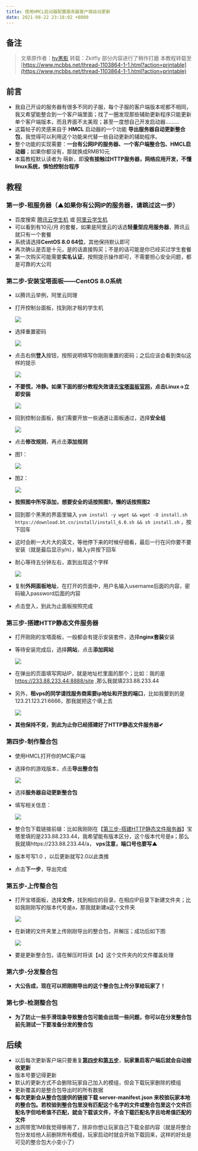 ```yaml
---
title: 使用HMCL启动器配置服务器客户端自动更新
date: 2021-08-22 23:18:02 +0800
---
```


## 备注

> 文章原作者：[hy黑影](https://www.mcbbs.net/home.php?mod=space&uid=3051111)
> 转载：Zkitfly
> 部分内容进行了稍作打磨
> 本教程转载至[https://www.mcbbs.net/thread-1103864-1-1.html?action=printable](https://www.mcbbs.net/thread-1103864-1-1.html?action=printable)

## **前言**

- 我自己开设的服务器有很多不同的子服，每个子服的客户端版本呢都不相同，我又希望能整合到一个客户端里面；找了一圈发现那些辅助更新程序只能更新单个客户端版本，而且界面不太美观；甚至一度想自己开发启动器.........
- 这篇帖子的灵感来自于 **HMCL** 启动器的一个功能 **导出服务器自动更新整合包**，我觉得可以利用这个功能来代替一些自动更新的辅助程序。
- 整个功能的实现需要：**一台有公网IP的服务器、一个客户端整合包、HMCL启动器**；如果你都没有，那就换成RMB10元
- 本篇教程默认读者为 萌新，即**没有接触过HTTP服务器，网络应用开发，不懂linux系统，惧怕控制台程序**

## **教程**

### **第一步-租服务器（▲如果你有公网IP的服务器，请跳过这一步）**

- 百度搜索 [腾讯云学生机](https://cloud.tencent.com/act/campus?from=11821) 或 [阿里云学生机](https://promotion.aliyun.com/ntms/act/campus2018.html)
- 可以看到有10元/月 的套餐，如果是阿里云的话选**轻量型应用服务器**，腾讯云就只有一个套餐
- 系统请选择**CentOS 8.0 64位**，其他保持默认即可
- 再次确认是否是十元，是的话直接购买；不是的话可能是你已经买过学生套餐
- 第一次购买可能需要**实名认证**，按照提示操作即可，不需要担心安全问题，都是可靠的大公司

### 第二步-安装宝塔面板——CentOS 8.0系统

- 以腾讯云举例，阿里云同理

- 打开控制台面板，找到刚才租的学生机

  ![][~/assets/serverpack2/2.1]

- 选择重置密码

  ![][~/assets/serverpack2/2.2]

- 点击右侧**登入**按钮，按照说明填写你刚刚重置的密码；之后应该会看到类似这样的提示

  ![][~/assets/serverpack2/2.3]

- **不要慌，冷静。如果下面的部分教程失效请去[宝塔面板官网](https://www.bt.cn/)，点击Linux->立即安装**

  ![][~/assets/serverpack2/2.4]

- 回到控制台面板，我们需要开放一些通道让面板通过，选择**安全组**

  ![][~/assets/serverpack2/2.5]

- 点击**修改规则**，再点击**添加规则**

- 图1：

  ![][~/assets/serverpack2/2.6]

- 图2：

  ![][~/assets/serverpack2/2.7]

- **按照图中所写添加，想要安全的话按照图1，懒的话按照图2**

- 回到那个黑黑的界面里输入 `yum install -y wget && wget -O install.sh https://download.bt.cn/install/install_6.0.sh && sh install.sh` ，按下回车

- 这时会刷一大片大的英文，等他停下来的时候仔细看，最后一行在问你要不要安装（就是最后显示y/n），输入y并按下回车

- 耐心等待五分钟左右，直到出现这个字样

  ![][~/assets/serverpack2/2.8]

- 复制**外网面板地址**，在打开的页面中，用户名输入username后面的内容，密码输入password后面的内容

- 点击登入，到此为止面板按照完成

### **第三步-搭建HTTP静态文件服务器**

- 打开刚刚的宝塔面板，一般都会有提示安装套件，选择**nginx套装**安装

- 等待安装完成后，选择**网站**，点击**添加网站**

  ![][~/assets/serverpack2/3.1]

- 在弹出的页面填写网站IP，就是地址栏里面的那个；比如：我的是 https://233.88.233.44:8888/site ,那么我就填233.88.233.44

- 另外，**租vps的同学请找服务商索要ip地址和开放的端口**，比如我要到的是123.21.123.21:6666，那我就把这个填上去

  ![][~/assets/serverpack2/3.2]

- **其他保持不变，到此为止你已经搭建好了HTTP静态文件服务器✔**

### **第四步-制作整合包**

- 使用HMCL打开你的MC客户端

- 选择你的游戏版本，点击**导出整合包**

  ![][~/assets/serverpack2/4.1]

- 选择**服务器自动更新整合包**

- 填写相关信息：

  ![][~/assets/serverpack2/4.2]

- 整合包下载链接前缀：比如我刚刚在【[第三步-搭建HTTP静态文件服务器](###第三步-搭建HTTP静态文件服务器)】宝塔里填的是233.88.233.44，我希望能有版本区分，这个版本代号是a；那么我就填https://233.88.233.44/a， **vps注意，端口号也要写▲**

- 版本号写1.0 ，以后更新就写2.0以此类推

- 点击**下一步**，导出完成

### **第五步-上传整合包**

- 打开宝塔面板，选择**文件**，找到相应的目录，在相应IP目录下新建文件夹；比如我刚刚写的版本代号是a，那我就新建a这个文件夹

  ![][~/assets/serverpack2/5.1]

- 在新建的文件夹里上传刚刚导出的整合包，并解压；成功后如下图

  ![][~/assets/serverpack2/5.2]
 
- 要是更新整合包，请在解压时将该【a】这个文件夹内的文件覆盖处理


### **第六步-分发整合包**

- **大公告成，现在可以把刚刚导出的这个整合包上传分享给玩家了！**

### **第七步-检测整合包**

- **为了防止一些手滑现象导致整合包可能会出现一些问题，你可以在分发整合包前先测试一下要准备分发的整合包**

## **后续**

- 以后每次更新客户端只要重复[**第四步**](###第四步-制作整合包)**和**[**第五步**](###第五步-上传整合包)，**玩家重启客户端后就会自动接收更新**
- 版本号要记得更新
- 默认的更新方式不会删除玩家自己加入的模组，但会下载玩家删除的模组
- 更新覆盖的是整合包导出时的所有数据
- **每次更新会从整合包提供的链接下载 server-manifest.json 来校验玩家本地的整合包。若校验到整合包里没有匹配这个名字的文件或整合包里这个文件匹配名字但哈希值不匹配，就会下载该文件，不会下载匹配名字且哈希值匹配的文件**
- 出网带宽1MB我觉得够用了，除非你想让玩家自己下载全部内容（就是将整合包分发给他人前删除所有模组，玩家启动时就会开始下载回来，这样的好处是可见的整合包大小变小了）

<!--{% comment %}-->
[~/assets/serverpack2/2.1]: /assets/img/docs/serverpack2/2.1.jpg
[~/assets/serverpack2/2.2]: /assets/img/docs/serverpack2/2.2.jpg
[~/assets/serverpack2/2.3]: /assets/img/docs/serverpack2/2.3.jpg
[~/assets/serverpack2/2.4]: /assets/img/docs/serverpack2/2.4.jpg
[~/assets/serverpack2/2.5]: /assets/img/docs/serverpack2/2.5.jpg
[~/assets/serverpack2/2.6]: /assets/img/docs/serverpack2/2.6.jpg
[~/assets/serverpack2/2.7]: /assets/img/docs/serverpack2/2.7.jpg
[~/assets/serverpack2/2.8]: /assets/img/docs/serverpack2/2.8.jpg
[~/assets/serverpack2/3.1]: /assets/img/docs/serverpack2/3.1.jpg
[~/assets/serverpack2/3.2]: /assets/img/docs/serverpack2/3.2.jpg
[~/assets/serverpack2/4.1]: /assets/img/docs/serverpack2/4.1.jpg
[~/assets/serverpack2/4.2]: /assets/img/docs/serverpack2/4.2.jpg
[~/assets/serverpack2/5.1]: /assets/img/docs/serverpack2/5.1.jpg
[~/assets/serverpack2/5.2]: /assets/img/docs/serverpack2/5.2.jpg
<!--{% endcomment %}--{{'>'}}
[~/assets/serverpack2/2.1]: {% link /assets/img/docs/serverpack2/2.1.jpg %}
[~/assets/serverpack2/2.2]: {% link /assets/img/docs/serverpack2/2.2.jpg %}
[~/assets/serverpack2/2.3]: {% link /assets/img/docs/serverpack2/2.3.jpg %}
[~/assets/serverpack2/2.4]: {% link /assets/img/docs/serverpack2/2.4.jpg %}
[~/assets/serverpack2/2.5]: {% link /assets/img/docs/serverpack2/2.5.jpg %}
[~/assets/serverpack2/2.6]: {% link /assets/img/docs/serverpack2/2.6.jpg %}
[~/assets/serverpack2/2.7]: {% link /assets/img/docs/serverpack2/2.7.jpg %}
[~/assets/serverpack2/2.8]: {% link /assets/img/docs/serverpack2/2.8.jpg %}
[~/assets/serverpack2/3.1]: {% link /assets/img/docs/serverpack2/3.1.jpg %}
[~/assets/serverpack2/3.2]: {% link /assets/img/docs/serverpack2/3.2.jpg %}
[~/assets/serverpack2/4.1]: {% link /assets/img/docs/serverpack2/4.1.jpg %}
[~/assets/serverpack2/4.2]: {% link /assets/img/docs/serverpack2/4.2.jpg %}
[~/assets/serverpack2/5.1]: {% link /assets/img/docs/serverpack2/5.1.jpg %}
[~/assets/serverpack2/5.2]: {% link /assets/img/docs/serverpack2/5.2.jpg %}
<!---->
